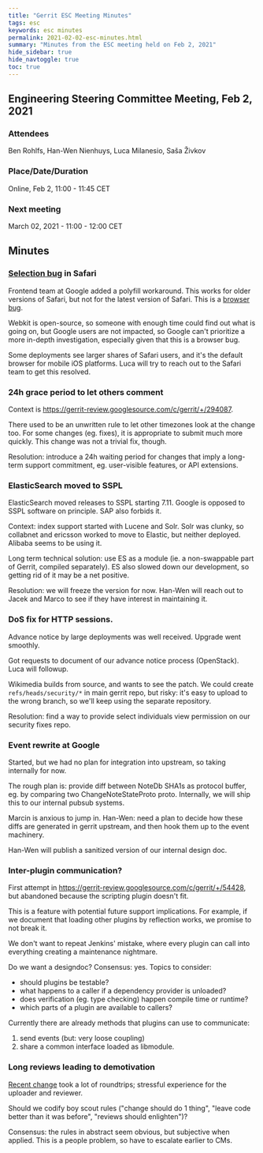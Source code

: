 ```yaml
---
title: "Gerrit ESC Meeting Minutes"
tags: esc
keywords: esc minutes
permalink: 2021-02-02-esc-minutes.html
summary: "Minutes from the ESC meeting held on Feb 2, 2021"
hide_sidebar: true
hide_navtoggle: true
toc: true
---
```


## Engineering Steering Committee Meeting, Feb 2, 2021

### Attendees

Ben Rohlfs, Han-Wen Nienhuys, Luca Milanesio, Saša Živkov

### Place/Date/Duration

Online, Feb 2, 11:00 - 11:45 CET

### Next meeting

March 02, 2021 - 11:00 - 12:00 CET

## Minutes

### [Selection bug](https://bugs.chromium.org/p/gerrit/issues/detail?id=11811) in Safari

Frontend team at Google added a polyfill workaround. This works for
older versions of Safari, but not for the latest version of Safari.
This is a [browser
bug](https://bugs.webkit.org/show_bug.cgi?id=163921).

Webkit is open-source, so someone with enough time could find out what
is going on, but Google users are not impacted, so Google can't prioritize a
more in-depth investigation, especially given that this is a browser bug.

Some deployments see larger shares of Safari users, and it's the
default browser for mobile iOS platforms. Luca will try to reach out
to the Safari team to get this resolved.


### 24h grace period to let others comment

Context is https://gerrit-review.googlesource.com/c/gerrit/+/294087.

There used to be an unwritten rule to let other timezones look at the
change too. For some changes (eg. fixes), it is appropriate to submit
much more quickly. This change was not a trivial fix, though.

Resolution: introduce a 24h waiting period for changes that imply a
long-term support commitment, eg. user-visible features, or API
extensions.


### ElasticSearch moved to SSPL

ElasticSearch moved releases to SSPL starting 7.11. Google is opposed
to SSPL software on principle. SAP also forbids it.

Context: index support started with Lucene and Solr. Solr was clunky,
so collabnet and ericsson worked to move to Elastic, but neither
deployed. Alibaba seems to be using it.

Long term technical solution: use ES as a module (ie. a non-swappable
part of Gerrit, compiled separately). ES also slowed down our
development, so getting rid of it may be a net positive.

Resolution: we will freeze the version for now. Han-Wen will reach out
to Jacek and Marco to see if they have interest in maintaining it.

### DoS fix for HTTP sessions.

Advance notice by large deployments was well received. Upgrade went smoothly.

Got requests to document of our advance notice process (OpenStack).
Luca will followup.

Wikimedia builds from source, and wants to see the patch. We could
create `refs/heads/security/*` in main gerrit repo, but risky: it's
easy to upload to the wrong branch, so we'll keep using the separate
repository.

Resolution: find a way to provide select individuals view permission
on our security fixes repo.

### Event rewrite at Google

Started, but we had no plan for integration into upstream, so taking
internally for now.

The rough plan is: provide diff between NoteDb SHA1s as protocol
buffer, eg. by comparing two ChangeNoteStateProto proto. Internally,
we will ship this to our internal pubsub systems.

Marcin is anxious to jump in. Han-Wen: need a plan to decide how these
diffs are generated in gerrit upstream, and then hook them up to the
event machinery.

Han-Wen will publish a sanitized version of our internal design doc.

### Inter-plugin communication?

First attempt in
https://gerrit-review.googlesource.com/c/gerrit/+/54428, but abandoned
because the scripting plugin doesn't fit.

This is a feature with potential future support implications. For
example, if we document that loading other plugins by reflection
works, we promise to not break it.

We don't want to repeat Jenkins' mistake, where every plugin can call
into everything creating a maintenance nightmare.

Do we want a designdoc? Consensus: yes. Topics to consider:

*   should plugins be testable?
*   what happens to a caller if a dependency provider is unloaded?
*   does verification (eg. type checking) happen compile time or runtime?
*   which parts of a plugin are available to callers?

Currently there are already methods that plugins can use to communicate:

1.  send events (but: very loose coupling)
2.  share a common interface loaded as libmodule.

### Long reviews leading to demotivation

[Recent
change](https://gerrit-review.googlesource.com/c/plugins/replication/+/292364)
took a lot of roundtrips; stressful experience for the uploader and reviewer.

Should we codify boy scout rules ("change should do 1 thing",
"leave code better than it was before", "reviews should enlighten")?

Consensus: the rules in abstract seem obvious, but subjective when
applied. This is a people problem, so have to escalate earlier to CMs.

